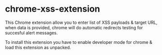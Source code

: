 # chrome-xss-extension

This Chrome extension allow you to enter list of XSS payloads & target URL, when data is provided, chrome will do automatic redirects testing for succesful alert messages.

To install this extension you have to enable developer mode for chrome & load this extension as unpacked.
